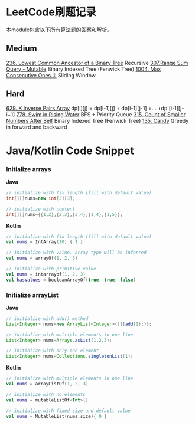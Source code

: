 # LeetCode刷题记录
本module包含以下所有算法题的答案和解析。

## Medium
[236. Lowest Common Ancestor of a Binary Tree](https://leetcode.com/problems/lowest-common-ancestor-of-a-binary-tree/)
Recursive
[307.Range Sum Query - Mutable](https://leetcode.com/problems/range-sum-query-mutable/) Binary
Indexed Tree (Fenwick Tree)
[1004. Max Consecutive Ones III](https://leetcode.com/problems/max-consecutive-ones-iii/) Sliding
Window

## Hard
[629. K Inverse Pairs Array](https://leetcode.com/problems/k-inverse-pairs-array/) dp[i][j] =
dp[i-1][j] + dp[i-1][j-1] +... +dp [i-1][j-i+1]
[778. Swim in Rising Water](https://leetcode.com/problems/swim-in-rising-water/description/) BFS +
Priority Queue
[315. Count of Smaller Numbers After Self](https://leetcode.com/problems/count-of-smaller-numbers-after-self/)
Binary Indexed Tree (Fenwick Tree)
[135. Candy](https://leetcode.com/problems/candy/) Greedy in forward and backward

# Java/Kotlin Code Snippet

### Initialize arrays

**Java**

```java
// initialize with fix length (fill with default value)
int[][]nums=new int[3][3];

// initialize with content
int[][]nums={{1,2},{2,3},{3,4},{1,4},{1,5}};
```

**Kotlin**

```kotlin
// initialize with fix length (fill with default value)
val nums = IntArray(10) { 1 }

// initialize with value, array type will be inferred
val nums = arrayOf(1, 2, 3)

// initialize with primitive value
val nums = intarrayof(1, 2, 3)
val hasValues = booleanArrayOf(true, true, false)
```

### Initialize arrayList

**Java**

```java
// initialize with add() method
List<Integer> nums=new ArrayList<Integer>(){{add(1);}};

// initialize with multiple elements in one line
List<Integer> nums=Arrays.asList(1,2,3);

// initialize with only one element
List<Integer> nums=Collections.singletonList(1);
```

**Kotlin**

```kotlin
// initialize with multiple elements in one line
val nums = arrayListOf(1, 2, 3)

// initialize with no elements
val nums = mutableListOf<Int>()

// initialize with fixed size and default value
val nums = MutableList(nums.size){ 0 }
```


